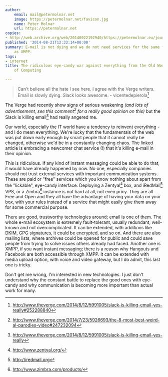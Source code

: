 ```yaml
---
author:
    email: mail@petermolnar.net
    image: https://petermolnar.net/favicon.jpg
    name: Peter Molnar
    url: https://petermolnar.net
copies:
- http://web.archive.org/web/20140922192940/https://petermolnar.eu/journal/the-ridiculous-eye-candy-war-against-everything-from-the-old-world-of-computing/
published: '2014-08-21T12:33:14+00:00'
summary: E-mail is not dying and we do not need services for the same functionality
    as XMPP.
tags:
- internet
title: The ridiculous eye-candy war against everything from the Old World
    of Computing

---
```


> Can't believe all the hate I see here. I agree with the Verge writers.
> Email is slowly dying. Slack looks awesome. - vicentedepierola[^1]

The Verge had recently show signs of serious weakening *(and lots of
advertisement, see this comment[^2] for a really good opinion on this)*
but the Slack is killing email[^3] had really angered me.

Our world, especially the IT world have a tendency to reinvent
everything - and I do mean everything. We're lucky that the fundamentals
of the web was put down early enough by smart people that it cannot
really be changed, otherwise we'd be in a constantly changing chaos. The
linked article is embracing a newcomer chat service (!) that it's
killing e-mail in their opinion.

This is ridiculous. If any kind of instant messaging could be able to do
that, it would have already happened by now. No one, especially
companies should not trust external services with important
communication systems. These are paid or "free" services which you know
nothing about apart from the "lickable", eye-candy interface. Deploying
a Zentyal[^4] box, and iRedMail[^5] VPS, or a Zimbra[^6] instance is not
hard at all, not even pricy. They are all Free and Open and they all
have the advantage of having your data on your box, with your rules
instead of a service that might easily give them away for some
commercial purpose.

There are good, trustworthy technologies around; email is one of them.
The whole e-mail ecosystem is extremely fault-tolerant, usually
redundant, well-known and not overcomplicated. It can be extended, with
additions like DKIM, GPG signatures, it could be encrypted, and so on.
And there are also mailing lists, where archives could be opened for
public and could save people from trying to solve issues others already
had faced. Another one is XMPP, if you want instant messaging; there is
a reason why Hangouts and Facebook are both accessible through XMPP. It
can be extended with media upload option, with voice and video gateway,
but I do admit, this last one is tricky.

Don't get me wrong, I'm interested in new technologies. I just don't
understand why the constant battle to replace the good ones with
eye-candy and why communication is becoming more important than actual
work for many.

[^1]: <http://www.theverge.com/2014/8/12/5991005/slack-is-killing-email-yes-really#252288840>

[^2]: <http://www.theverge.com/2014/7/23/5926693/the-8-most-best-weird-al-parodies-video#247232094>

[^3]: <http://www.theverge.com/2014/8/12/5991005/slack-is-killing-email-yes-really>

[^4]: <http://www.zentyal.org/>

[^5]: <http://iredmail.org>

[^6]: <http://www.zimbra.com/products/>